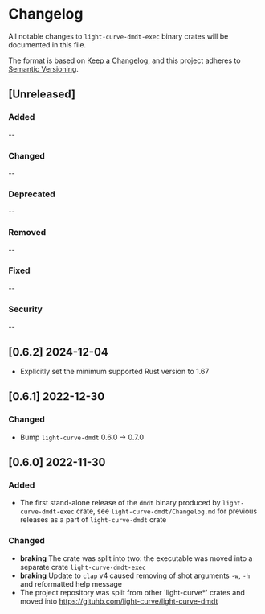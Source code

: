 # Changelog

All notable changes to `light-curve-dmdt-exec` binary crates will be documented in this file.

The format is based on [Keep a Changelog](https://keepachangelog.com/en/1.0.0/),
and this project adheres to [Semantic Versioning](https://semver.org/spec/v2.0.0.html).

## [Unreleased]

### Added

--

### Changed

--

### Deprecated

--

### Removed

--

### Fixed

--

### Security

--

## [0.6.2] 2024-12-04

- Explicitly set the minimum supported Rust version to 1.67

## [0.6.1] 2022-12-30

### Changed

- Bump `light-curve-dmdt` 0.6.0 -> 0.7.0

## [0.6.0] 2022-11-30

### Added

- The first stand-alone release of the `dmdt` binary produced by `light-curve-dmdt-exec` crate, see
  `light-curve-dmdt/Changelog.md` for previous releases as a part of `light-curve-dmdt` crate

### Changed

- **braking** The crate was split into two: the executable was moved into a separate crate `light-curve-dmdt-exec`
- **braking** Update to `clap` v4 caused removing of shot arguments `-w`, `-h` and reformatted help message
- The project repository was split from other 'light-curve*' crates and moved
  into <https://gituhb.com/light-curve/light-curve-dmdt>

